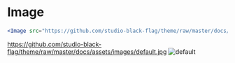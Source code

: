 # Image
```jsx
<Image src="https://github.com/studio-black-flag/theme/raw/master/docs/assets/images/default.jpg" />
```

https://github.com/studio-black-flag/theme/raw/master/docs/assets/images/default.jpg
![default](https://github.com/studio-black-flag/theme/raw/master/docs/assets/images/default.jpg)
